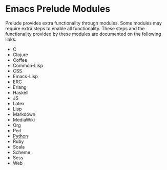 # Emacs Prelude Modules

Prelude provides extra functionality through modules. Some modules may
require extra steps to enable all functionality. These steps and the
functionality provided by these modules are documented on the
following links.

-   C
-   Clojure
-   Coffee
-   Common-Lisp
-   CSS
-   Emacs-Lisp
-   ERC
-   Erlang
-   Haskell
-   JS
-   Latex
-   Lisp
-   Markdown
-   MediaWiki
-   Org
-   Perl
-   [Python](prelude-python.md)
-   Ruby
-   Scala
-   Scheme
-   Scss
-   Web
